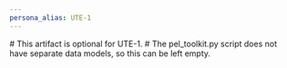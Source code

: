 ```yaml
---
persona_alias: UTE-1
---
```

<Mandate>
  <source_code_file>
    <Inject src="scripts/pel_toolkit.py" />
  </source_code_file>
  <related_data_models>
    # This artifact is optional for UTE-1.
    # The pel_toolkit.py script does not have separate data models, so this can be left empty.
  </related_data_models>
</Mandate>